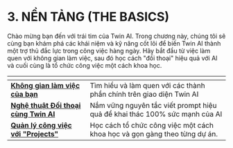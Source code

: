 # 3. NỀN TẢNG (THE BASICS)

Chào mừng bạn đến với trái tim của Twin AI. Trong chương này, chúng tôi sẽ cùng bạn khám phá các khái niệm và kỹ năng cốt lõi để biến Twin AI thành một trợ thủ đắc lực trong công việc hàng ngày. Hãy bắt đầu từ việc làm quen với không gian làm việc, sau đó học cách "đối thoại" hiệu quả với AI và cuối cùng là tổ chức công việc một cách khoa học.

<table data-view="cards"><thead><tr><th></th><th></th></tr></thead><tbody><tr><td><a href="3.1.-khong-gian-lam-viec-cua-ban.md"><strong>Không gian làm việc của bạn</strong></a></td><td>Tìm hiểu và làm quen với các thành phần chính trên giao diện Twin AI</td></tr><tr><td><a href="3.2.-nghe-thuat-doi-thoai-cung-twin-ai.md"><strong>Nghệ thuật Đối thoại cùng Twin AI</strong></a></td><td>Nắm vững nguyên tắc viết prompt hiệu quả để khai thác 100% sức mạnh của AI</td></tr><tr><td><a href="3.3.-quan-ly-cong-viec-voi-projects.md"><strong>Quản lý công việc với "Projects"</strong></a></td><td>Học cách tổ chức công việc một cách khoa học và gọn gàng theo từng dự án.</td></tr></tbody></table>
